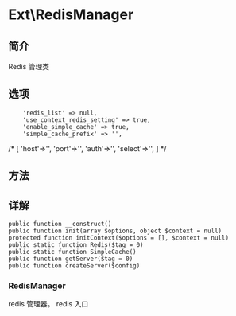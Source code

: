 # Ext\RedisManager

## 简介
Redis 管理类
## 选项
        'redis_list' => null,
        'use_context_redis_setting' => true,
        'enable_simple_cache' => true,
        'simple_cache_prefix' => '',
/*
    [
                'host'=>'',
                'port'=>'',
                'auth'=>'',
                'select'=>'',
            ]
    */
## 方法


## 详解

    public function __construct()
    public function init(array $options, object $context = null)
    protected function initContext($options = [], $context = null)
    public static function Redis($tag = 0)
    public static function SimpleCache()
    public function getServer($tag = 0)
    public function createServer($config)
    
    
### RedisManager

redis 管理器。 redis 入口
